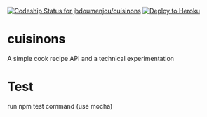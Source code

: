 [ ![Codeship Status for jbdoumenjou/cuisinons](https://codeship.com/projects/cadd92d0-5870-0132-763f-2264a2250d8e/status?branch=develop)](https://codeship.com/projects/50079)
[![Deploy to Heroku](https://www.herokucdn.com/deploy/button.png)](https://cuisinons.herokuapp.com/)
# cuisinons
A simple cook recipe API and a technical experimentation

# Test
run npm test command (use mocha)
